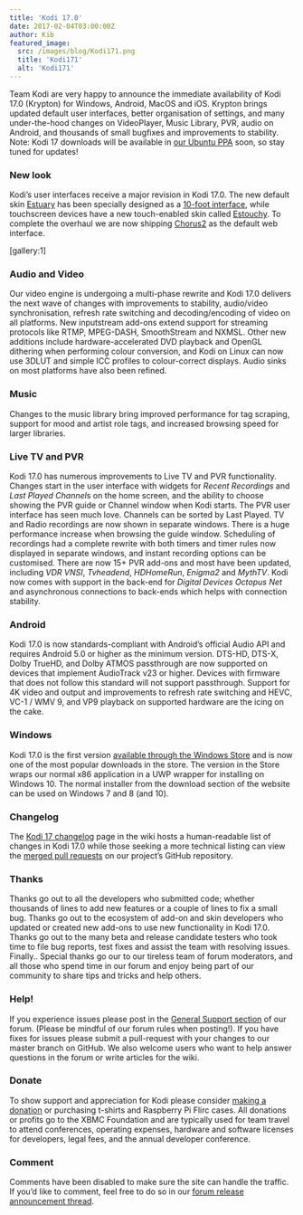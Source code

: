```yaml
---
title: 'Kodi 17.0'
date: 2017-02-04T03:00:00Z
author: Kib
featured_image:
  src: /images/blog/Kodi171.png
  title: 'Kodi171'
  alt: 'Kodi171'
---
```

Team Kodi are very happy to announce the immediate availability of Kodi 17.0 (Krypton) for Windows, Android, MacOS and iOS. Krypton brings updated default user interfaces, better organisation of settings, and many under-the-hood changes on VideoPlayer, Music Library, PVR, audio on Android, and thousands of small bugfixes and improvements to stability. Note: Kodi 17 downloads will be available in [our Ubuntu PPA](https://launchpad.net/~team-xbmc/+archive/ubuntu/ppa "Kodi Stable PPA") soon, so stay tuned for updates!

 ### New look

 Kodi’s user interfaces receive a major revision in Kodi 17.0. The new default skin [Estuary](/article/kodi-v17-krypton-default-skin-next-gen "Estuary") has been specially designed as a [10-foot interface](https://en.wikipedia.org/wiki/10-foot_user_interface "10-foot interface"), while touchscreen devices have a new touch-enabled skin called [Estouchy](/article/kodi-v17-krypton-default-skin-next-gen "Estuary"). To complete the overhaul we are now shipping [Chorus2](/article/new-webinterface-called-chorus2 "Chorus2") as the default web interface.

 [gallery:1]

 ### Audio and Video

 Our video engine is undergoing a multi-phase rewrite and Kodi 17.0 delivers the next wave of changes with improvements to stability, audio/video synchronisation, refresh rate switching and decoding/encoding of video on all platforms. New inputstream add-ons extend support for streaming protocols like RTMP, MPEG-DASH, SmoothStream and NXMSL. Other new additions include hardware-accelerated DVD playback and OpenGL dithering when performing colour conversion, and Kodi on Linux can now use 3DLUT and simple ICC profiles to colour-correct displays. Audio sinks on most platforms have also been refined.

 ### Music

 Changes to the music library bring improved performance for tag scraping, support for mood and artist role tags, and increased browsing speed for larger libraries.

 ### Live TV and PVR

 Kodi 17.0 has numerous improvements to Live TV and PVR functionality. Changes start in the user interface with widgets for *Recent Recordings* and *Last Played Channel*s on the home screen, and the ability to choose showing the PVR guide or Channel window when Kodi starts. The PVR user interface has seen much love. Channels can be sorted by Last Played. TV and Radio recordings are now shown in separate windows. There is a huge performance increase when browsing the guide window. Scheduling of recordings had a complete rewrite with both timers and timer rules now displayed in separate windows, and instant recording options can be customised. There are now 15+ PVR add-ons and most have been updated, including *VDR VNSI*, *Tvheadend*, *HDHomeRun*, *Enigma2* and *MythTV*. Kodi now comes with support in the back-end for *Digital Devices Octopus Net* and asynchronous connections to back-ends which helps with connection stability.

 ### Android

 Kodi 17.0 is now standards-compliant with Android’s official Audio API and requires Android 5.0 or higher as the minimum version. DTS-HD, DTS-X, Dolby TrueHD, and Dolby ATMOS passthrough are now supported on devices that implement AudioTrack v23 or higher. Devices with firmware that does not follow this standard will not support passthrough. Support for 4K video and output and improvements to refresh rate switching and HEVC, VC-1 / WMV 9, and VP9 playback on supported hardware are the icing on the cake.

 ### Windows

 Kodi 17.0 is the first version [available through the Windows Store](/article/kodi-goes-windows-store "Kodi 17 in Windows Store") and is now one of the most popular downloads in the store. The version in the Store wraps our normal x86 application in a UWP wrapper for installing on Windows 10. The normal installer from the download section of the website can be used on Windows 7 and 8 (and 10).

 ### Changelog

 The [Kodi 17 changelog](https://kodi.wiki/view/Kodi_v17_(Krypton)_changelog "Kodi 17 changelog") page in the wiki hosts a human-readable list of changes in Kodi 17.0 while those seeking a more technical listing can view the [merged pull requests](https://github.com/xbmc/xbmc/pulls?page=1&q=label%3A%22v17+Krypton%22+is%3Aclosed "merged pull requests") on our project’s GitHub repository.

 ### Thanks

 Thanks go out to all the developers who submitted code; whether thousands of lines to add new features or a couple of lines to fix a small bug. Thanks go out to the ecosystem of add-on and skin developers who updated or created new add-ons to use new functionality in Kodi 17.0. Thanks go out to the many beta and release candidate testers who took time to file bug reports, test fixes and assist the team with resolving issues. Finally.. Special thanks go our to our tireless team of forum moderators, and all those who spend time in our forum and enjoy being part of our community to share tips and tricks and help others.

 ### Help!

 If you experience issues please post in the [General Support section](https://forum.kodi.tv/forumdisplay.php?fid=111 "General support") of our forum. (Please be mindful of our forum rules when posting!). If you have fixes for issues please submit a pull-request with your changes to our master branch on GitHub. We also welcome users who want to help answer questions in the forum or write articles for the wiki.

 ### Donate

 To show support and appreciation for Kodi please consider [making a donation](/contribute/donate "Donate to Kodi") or purchasing t-shirts and Raspberry Pi Flirc cases. All donations or profits go to the XBMC Foundation and are typically used for team travel to attend conferences, operating expenses, hardware and software licenses for developers, legal fees, and the annual developer conference.

 ### Comment

 Comments have been disabled to make sure the site can handle the traffic. If you’d like to comment, feel free to do so in our [forum release announcement thread](https://forum.kodi.tv/showthread.php?tid=306030 "Kodi 17 Released").

 